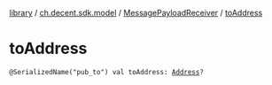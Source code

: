 [library](../../index.md) / [ch.decent.sdk.model](../index.md) / [MessagePayloadReceiver](index.md) / [toAddress](./to-address.md)

# toAddress

`@SerializedName("pub_to") val toAddress: `[`Address`](../../ch.decent.sdk.crypto/-address/index.md)`?`